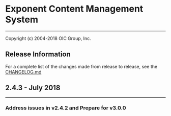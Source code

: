 # Exponent Content Management System

----------

Copyright (c) 2004-2018 OIC Group, Inc.

## Release Information

For a complete list of the changes made from release to release, see the [CHANGELOG.md](CHANGELOG.md)

## 2.4.3 - July 2018

----------

### Address issues in v2.4.2 and Prepare for v3.0.0